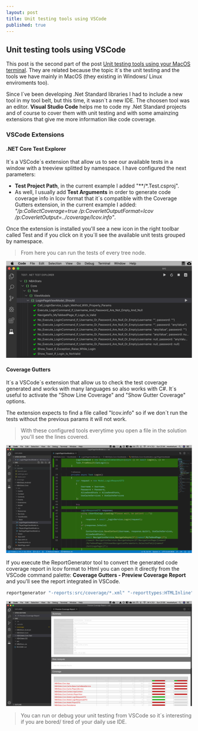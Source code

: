 ```yaml
---
layout: post
title: Unit testing tools using VSCode
published: true
---
```


## Unit testing tools using VSCode

This post is the second part of the post [Unit testing tools using your MacOS terminal](http://mookiefumi.com/2019-10-20-unit-testing-tools-using-your-MacOS-terminal). They are related because the topic it´s the unit testing and the tools we have mainly in MacOS (they existing in Windows/ Linux enviroments too).

Since I´ve been developing .Net Standard libraries I had to include a new tool in my tool belt, but this time, it wasn´t a new IDE. The choosen tool was an editor. **Visual Studio Code** helps me to code my .Net Standard projects and of course to cover them with unit testing and with some amainzing extensions that give me more information like code coverage.

### VSCode Extensions

#### .NET Core Test Explorer

It´s a VSCode´s extension that allow us to see our available tests in a window with a treeview splitted by namespace. I have configured the next parameters:

* **Test Project Path**, in the current example I added "**/*.Test.csproj".
* As well, I usually add **Test Arguments** in order to generate code coverage info in lcov format that it´s compatible with the Coverage Gutters extension, in the current example I added: *"/p:CollectCoverage=true /p:CoverletOutputFormat=lcov /p:CoverletOutput=../coverage/lcov.info"*.

Once the extension is installed you'll see a new icon in the right toolbar called Test and if you click on it you´ll see the available unit tests grouped by namespace.

> From here you can run the tests of every tree node.

![.Net Core Test Explorer](images/Screenshot2019-10-20_21.42.43.png)

#### Coverage Gutters

It´s a VSCode´s extension that allow us to check the test coverage generated and works with many languages so also works with C#. It´s useful to activate the "Show Line Coverage" and "Show Gutter Coverage" options.

The extension expects to find a file called "lcov.info" so if we don´t run the tests without the previous params it will not work.

> With these configured tools everytime you open a file in the solution you'll see the lines covered.

![.Net Core Test Explorer](images/Screenshot2019-10-20_21.44.40.png)

If you execute the ReportGenerator tool to convert the generated code coverage report in lcov format to Html you can open it directly from the VSCode command palette: **Coverage Gutters - Preview Coverage Report** and you'll see the report integrated in VSCode.

```bash
reportgenerator "-reports:src/coverage/*.xml" "-reporttypes:HTMLInline" "-targetdir:src/coverage/report"
```

![.Preview Coverage Report](images/Screenshot2019-10-20_21.55.56.png)

> You can run or debug your unit testing from VSCode so it´s interesting if you are bored/ tired of your daily use IDE.
